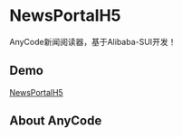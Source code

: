 # NewsPortalH5
AnyCode新闻阅读器，基于Alibaba-SUI开发！

## Demo
[NewsPortalH5](http://qkv.github.io/NewsPortalH5/)

## About AnyCode
